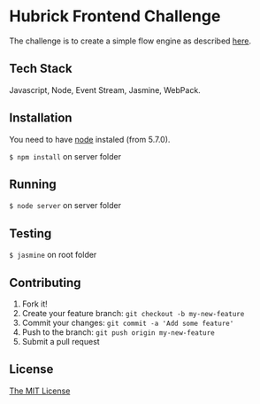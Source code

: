 # Hubrick Frontend Challenge

The challenge is to create a simple flow engine as described [here](https://github.com/hubrick/frontend-code-challenge/).


## Tech Stack

Javascript, Node, Event Stream, Jasmine, WebPack.


## Installation

You need to have [node](https://nodejs.org/en/download/) instaled (from 5.7.0).

`$ npm install` on server folder


## Running

`$ node server` on server folder


## Testing

`$ jasmine` on root folder


## Contributing

1. Fork it!
2. Create your feature branch: `git checkout -b my-new-feature`
3. Commit your changes: `git commit -a 'Add some feature'`
4. Push to the branch: `git push origin my-new-feature`
5. Submit a pull request


## License

<a href="http://opensource.org/licenses/MIT" target="_blank">The MIT License</a>
